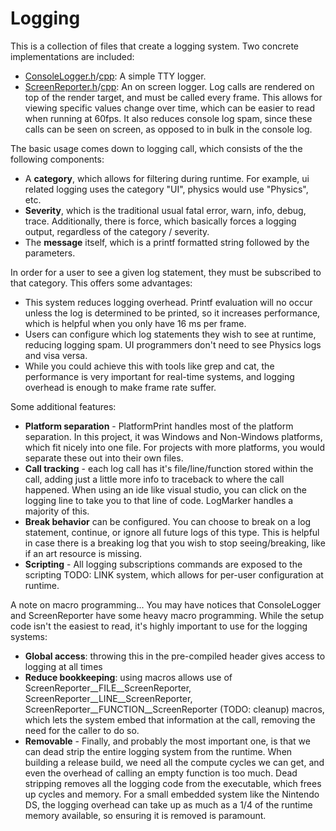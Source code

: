 # Logging

This is a collection of files that create a logging system.  Two concrete implementations are included:

  * [ConsoleLogger.h](ConsoleLogger.h)/[cpp](ConsoleLogger.cpp): A simple TTY logger. 
  * [ScreenReporter.h](ScreenReporter.h)/[cpp](ScreenReporter.cpp): An on screen logger.  Log calls are rendered on top of the render target, and must be called every frame.  This allows for viewing specific values change over time, which can be easier to read when running at 60fps.  It also reduces console log spam, since these calls can be seen on screen, as opposed to in bulk in the console log.

The basic usage comes down to logging call, which consists of the the following components:

* A __category__, which allows for filtering during runtime.  For example, ui related logging uses the category "UI", physics would use "Physics", etc.
* __Severity__, which is the traditional usual fatal error, warn, info, debug, trace.  Additionally, there is force, which basically forces a logging output, regardless of the category / severity. 
* The __message__ itself, which is a printf formatted string followed by the parameters.

In order for a user to see a given log statement, they must be subscribed to that category. This offers some advantages:

 * This system reduces logging overhead.  Printf evaluation will no occur unless the log is determined to be printed, so it increases performance, which is helpful when you only have 16 ms per frame.
 * Users can configure which log statements they wish to see at runtime, reducing logging spam.  UI programmers don't need to see Physics logs and visa versa.
 * While you could achieve this with tools like grep and cat, the performance is very important for real-time systems, and logging overhead is enough to make frame rate suffer.

Some additional features:
 
* __Platform separation__ - PlatformPrint handles most of the platform separation.  In this project, it was Windows and Non-Windows platforms, which fit nicely into one file.  For projects with more platforms, you would separate these out into their own files. 
* __Call tracking__ - each log call has it's file/line/function stored within the call, adding just a little more info to traceback to where the call happened.  When using an ide like visual studio, you can click on the logging line to take you to that line of code.  LogMarker handles a majority of this.
* __Break behavior__ can be configured.  You can choose to break on a log statement, continue, or ignore all future logs of this type.  This is helpful in case there is a breaking log that you wish to stop seeing/breaking, like if an art resource is missing.
* __Scripting__ - All logging subscriptions commands are exposed to the scripting TODO: LINK system, which allows for per-user configuration at runtime.

A note on macro programming... You may have notices that ConsoleLogger and ScreenReporter have some heavy macro programming.  While the setup code isn't the easiest to read, it's highly important to use for the logging systems:

* __Global access__: throwing this in the pre-compiled header gives access to logging at all times
* __Reduce bookkeeping__: using macros allows use of ScreenReporter__FILE__ScreenReporter, ScreenReporter__LINE__ScreenReporter, ScreenReporter__FUNCTION__ScreenReporter (TODO: cleanup) macros, which lets the system embed that information at the call, removing the need for the caller to do so.
* __Removable__ - Finally, and probably the most important one, is that we can dead strip the entire logging system from the runtime.  When building a release build, we need all the compute cycles we can get, and even the overhead of calling an empty function is too much.  Dead stripping removes all the logging code from the executable, which frees up cycles and memory.  For a small embedded system like the Nintendo DS, the logging overhead can take up as much as a 1/4 of the runtime memory available, so ensuring it is removed is paramount. 